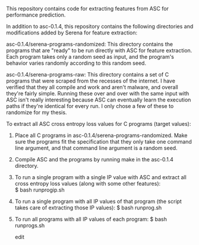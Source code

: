 This repository contains code for extracting features from ASC
for performance prediction.  

In addition to asc-0.1.4, this repository contains the following directories and modifications added by Serena for feature extraction:

asc-0.1.4/serena-programs-randomized: This directory contains the programs that are "ready" to be run directly with ASC for feature extraction. Each program takes only a random seed as input, and the program's behavior varies randomly according to this random seed. 

asc-0.1.4/serena-programs-raw: This directory contains a set of C programs that were scraped from the recesses of the internet. I have verified that they all compile and work and aren't malware, and overall they're fairly simple. Running these over and over with the same input with ASC isn't really interesting because ASC can eventually learn the execution paths if they're identical for every run. I only chose a few of these to randomize for my thesis. 

To extract all ASC cross entropy loss values for C programs (target values):
1. Place all C programs in asc-0.1.4/serena-programs-randomized. Make sure the programs fit the specification that they only take one command line argument, and that command line argument is a random seed.
2. Compile ASC and the programs by running make in the asc-0.1.4 directory.
3. To run a single program with a single IP value with ASC and extract all cross entropy loss values (along with some other features):  
	$ bash runprogip.sh <program binary> <IP value> <number of inputs> <number of runs per input> 
4. To run a single program with all IP values of that program (the script takes care of extracting those IP values): 
	$ bash runprog.sh <program name> <number of inputs>  <number of runs per input> 
5. To run all programs with all IP values of each program: 
	$ bash runprogs.sh <number of inputs> <number of runs>
	
	edit
	
	


